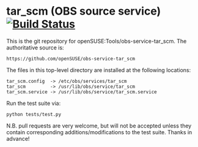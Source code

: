 # tar_scm (OBS source service) [![Build Status](https://travis-ci.org/openSUSE/obs-service-tar_scm.png?branch=master)](https://travis-ci.org/openSUSE/obs-service-tar_scm)

This is the git repository for openSUSE:Tools/obs-service-tar_scm.
The authoritative source is:

    https://github.com/openSUSE/obs-service-tar_scm

The files in this top-level directory are installed at the following
locations:

    tar_scm.config  -> /etc/obs/services/tar_scm
    tar_scm         -> /usr/lib/obs/service/tar_scm
    tar_scm.service -> /usr/lib/obs/service/tar_scm.service

Run the test suite via:

    python tests/test.py

N.B. pull requests are very welcome, but will not be accepted unless
they contain corresponding additions/modifications to the test suite.
Thanks in advance!
